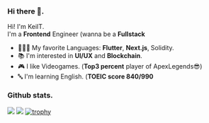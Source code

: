 ### Hi there 👋. 
Hi! I'm KeiIT.  
I'm a **Frontend** Engineer (wanna be a **Fullstack**
- 👨🏻‍💻 My favorite Languages: **Flutter**, **Next.js**, Solidity.
- 📚 I'm interested in **UI/UX** and **Blockchain**.
- 🎮 I like Videogames. (**Top3 percent** player of ApexLegends😎)
- 🔤 I'm learning English. (**TOEIC score 840/990**

### Github stats. 
![](http://github-profile-summary-cards.vercel.app/api/cards/most-commit-language?username=KeiIT11&theme=monokai)
![](http://github-profile-summary-cards.vercel.app/api/cards/stats?username=KeiIT11&theme=monokai)
[![trophy](https://github-profile-trophy.vercel.app/?username=KeiIT11&theme=monokai&row=1&column=6&margin-w=5&no-frame=true)](https://github.com/ryo-ma/github-profile-trophy)


<!--
**KeiIT11/KeiIT11** is a ✨ _special_ ✨ repository because its `README.md` (this file) appears on your GitHub profile.

Here are some ideas to get you started:

- 🔭 I’m currently working on ...
- 🌱 I’m currently learning ...
- 👯 I’m looking to collaborate on ...
- 🤔 I’m looking for help with ...
- 💬 Ask me about ...
- 📫 How to reach me: ...
- 😄 Pronouns: ...
- ⚡ Fun fact: ...
-->
